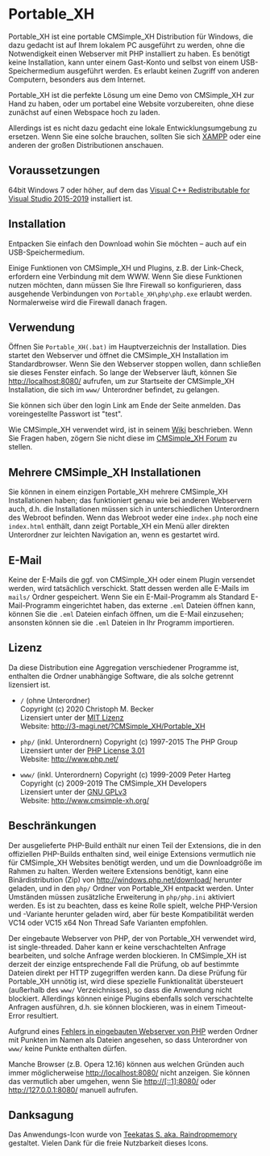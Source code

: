 ﻿Portable_XH
===========

Portable_XH ist eine portable CMSimple_XH Distribution für Windows, die dazu
gedacht ist auf Ihrem lokalem PC ausgeführt zu werden, ohne die Notwendigkeit
einen Webserver mit PHP installiert zu haben. Es benötigt keine Installation,
kann unter einem Gast-Konto und selbst von einem USB-Speichermedium ausgeführt
werden. Es erlaubt keinen Zugriff von anderen Computern, besonders aus dem
Internet.

Portable_XH ist die perfekte Lösung um eine Demo von CMSimple_XH zur Hand zu
haben, oder um portabel eine Website vorzubereiten, ohne diese zunächst auf
einen Webspace hoch zu laden.

Allerdings ist es nicht dazu gedacht eine lokale Entwicklungsumgebung zu
ersetzen. Wenn Sie eine solche brauchen, sollten Sie sich [XAMPP](http://www.apachefriends.org/de/xampp.html) oder eine anderen der großen
Distributionen anschauen.

Voraussetzungen
---------------

64bit Windows 7 oder höher, auf dem das 
[Visual C++ Redistributable for Visual Studio 2015-2019](https://aka.ms/vs/16/release/VC_redist.x64.exe)
installiert ist.

Installation
------------

Entpacken Sie einfach den Download wohin Sie möchten – auch auf ein
USB-Speichermedium.

Einige Funktionen von CMSimple_XH und Plugins, z.B. der Link-Check, erfordern
eine Verbindung mit dem WWW. Wenn Sie diese Funktionen nutzen möchten, dann
müssen Sie Ihre Firewall so konfigurieren, dass ausgehende Verbindungen von
`Portable_XH\php\php.exe` erlaubt werden. Normalerweise wird die Firewall danach
fragen.

Verwendung
----------

Öffnen Sie `Portable_XH(.bat)` im Hauptverzeichnis der Installation. Dies startet
den Webserver und öffnet die CMSimple_XH Installation im Standardbrowser. Wenn
Sie den Webserver stoppen wollen, dann schließen sie dieses Fenster einfach. So
lange der Webserver läuft, können Sie <http://localhost:8080/> aufrufen, um zur
Startseite der CMSimple_XH Installation, die sich im `www/` Unterordner befindet,
zu gelangen.

Sie können sich über den login Link am Ende der Seite anmelden. Das
voreingestellte Passwort ist "test".

Wie CMSimple_XH verwendet wird, ist in seinem [Wiki](http://www.cmsimple-xh.org/wiki/doku.php) beschrieben. Wenn Sie Fragen haben,
zögern Sie nicht diese im [CMSimple_XH Forum](http://cmsimpleforum.com/) zu
stellen.

Mehrere CMSimple_XH Installationen
----------------------------------

Sie können in einem einzigen Portable_XH mehrere CMSimple_XH Installationen
haben; das funktioniert genau wie bei anderen Webservern auch, d.h. die
Installationen müssen sich in unterschiedlichen Unterordnern des Webroot
befinden. Wenn das Webroot weder eine `index.php` noch eine `index.html` enthält,
dann zeigt Portable_XH ein Menü aller direkten Unterordner zur leichten
Navigation an, wenn es gestartet wird.

E-Mail
------

Keine der E-Mails die ggf. von CMSimple_XH oder einem Plugin versendet werden,
wird tatsächlich verschickt. Statt dessen werden alle E-Mails im `mails/` Ordner
gespeichert. Wenn Sie ein E-Mail-Programm als Standard E-Mail-Programm
eingerichtet haben, das externe `.eml` Dateien öffnen kann, können Sie die `.eml`
Dateien einfach öffnen, um die E-Mail einzusehen; ansonsten können sie die `.eml`
Dateien in Ihr Programm importieren.

Lizenz
------

Da diese Distribution eine Aggregation verschiedener Programme ist, enthalten
die Ordner unabhängige Software, die als solche getrennt lizensiert ist.

* `/` (ohne Unterordner)  
    Copyright (c) 2020 Christoph M. Becker  
    Lizensiert unter der [MIT Lizenz](http://opensource.org/licenses/MIT)  
    Website: <http://3-magi.net/?CMSimple_XH/Portable_XH>

* `php/` (inkl. Unterordnern)
    Copyright (c) 1997-2015 The PHP Group  
    Lizensiert unter der [PHP License 3.01](http://www.php.net/license/3_01.txt)  
    Website: <http://www.php.net/>

* `www/` (inkl. Unterordnern)
    Copyright (c) 1999-2009 Peter Harteg  
    Copyright (c) 2009-2019 The CMSimple_XH Developers  
    Lizensiert unter der [GNU GPLv3](http://www.gnu.org/licenses/gpl.html)  
    Website: <http://www.cmsimple-xh.org/>

Beschränkungen
--------------

Der ausgelieferte PHP-Build enthält nur einen Teil der Extensions, die in den
offiziellen PHP-Builds enthalten sind, weil einige Extensions vermutlich nie für
CMSimple_XH Websites benötigt werden, und um die Downloadgröße im Rahmen zu
halten. Werden weitere Extensions benötigt, kann eine Binärdistribution (Zip)
von <http://windows.php.net/download/> herunter geladen, und in den `php/` Ordner
von Portable_XH entpackt werden. Unter Umständen müssen zusätzliche Erweiterung
in `php/php.ini` aktiviert werden. Es ist zu beachten, dass es keine Rolle spielt,
welche PHP-Version und -Variante herunter geladen wird, aber für beste
Kompatibilität werden VC14 oder VC15 x64 Non Thread Safe Varianten empfohlen.

Der eingebaute Webserver von PHP, der von Portable_XH verwendet wird, ist
single-threaded. Daher kann er keine verschachtelten Anfrage bearbeiten, und
solche Anfrage werden blockieren. In CMSimple_XH ist derzeit der einzige
entsprechende Fall die Prüfung, ob auf bestimmte Dateien direkt per HTTP
zugegriffen werden kann. Da diese Prüfung für Portable_XH unnötig ist, wird
diese spezielle Funktionalität übersteuert (außerhalb des `www/` Verzeichnisses),
so dass die Anwendung nicht blockiert. Allerdings können einige Plugins
ebenfalls solch verschachtelte Anfragen ausführen, d.h. sie können blockieren,
was in einem Timeout-Error resultiert.

Aufgrund eines [Fehlers in eingebauten Webserver von PHP](https://bugs.php.net/bug.php?id=74061)
werden Ordner mit Punkten im Namen als Dateien angesehen, so dass Unterordner von
`www/` keine Punkte enthalten dürfen.

Manche Browser (z.B. Opera 12.16) können aus welchen Gründen auch immer
möglicherweise <http://localhost:8080/> nicht anzeigen. Sie können das
vermutlich aber umgehen, wenn Sie <http://[::1]:8080/> oder
<http://127.0.0.1:8080/> manuell aufrufen.

Danksagung
----------

Das Anwendungs-Icon wurde von 
[Teekatas S. aka. Raindropmemory](http://raindropmemory.deviantart.com/)
gestaltet. Vielen Dank für die freie Nutzbarkeit dieses Icons.
